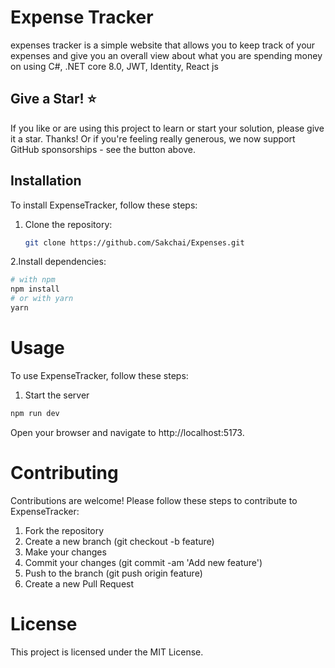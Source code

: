 # Expense Tracker
expenses tracker is a simple website that allows you to keep track of your expenses and give you an overall view about what you are spending money on using C#, .NET core 8.0, JWT, Identity, React js 

## Give a Star! :star:

   If you like or are using this project to learn or start your solution, please give it a star. Thanks!
   Or if you're feeling really generous, we now support GitHub sponsorships - see the button above.
   
## Installation
To install ExpenseTracker, follow these steps:

1. Clone the repository:
   ```sh
   git clone https://github.com/Sakchai/Expenses.git
2.Install dependencies:
```sh
# with npm
npm install
# or with yarn
yarn
```
<h1>Usage</h1>
To use ExpenseTracker, follow these steps:

1. Start the server
```sh
npm run dev
```
Open your browser and navigate to http://localhost:5173.

<h1>Contributing</h1>
Contributions are welcome! Please follow these steps to contribute to ExpenseTracker:

1. Fork the repository
2. Create a new branch (git checkout -b feature)
3. Make your changes
4. Commit your changes (git commit -am 'Add new feature')
5. Push to the branch (git push origin feature)
6. Create a new Pull Request
   
<h1>License</h1>
This project is licensed under the MIT License.
